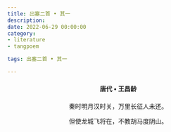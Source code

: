 ```yaml
---
title: 出塞二首 • 其一
description:
date: 2022-06-29 00:00:00
category:
- literature
- tangpoem

tags: 出塞二首 • 其一

---
```


<div id="poem-author">
唐代 • 王昌龄
</div>
<div id="poem-body">
<p class="poem-paragraph">秦时明月汉时关，万里长征人未还。</p>
<p class="poem-paragraph">但使龙城飞将在，不教胡马度阴山。</p>

</div>

<style>

#poem-author {
    width: 100%;
    text-align: center;
    margin: 20px 0;
    font-weight: bold;
}
#poem-body {
    width: 100%;
    text-align: center;
}
.poem-paragraph {
    font-family: "仿宋"
}

</style>